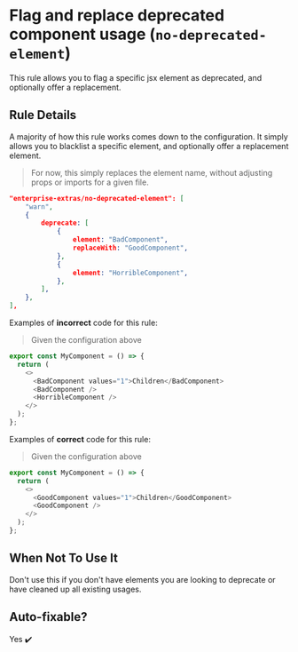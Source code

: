# Flag and replace deprecated component usage (`no-deprecated-element`)

This rule allows you to flag a specific jsx element as deprecated, and optionally offer a replacement.

## Rule Details

A majority of how this rule works comes down to the configuration. It simply allows you to blacklist a specific element, and optionally offer a replacement element.

> For now, this simply replaces the element name, without adjusting props or imports for a given file. 

```json
"enterprise-extras/no-deprecated-element": [
    "warn",
    {
        deprecate: [
            {
                element: "BadComponent",
                replaceWith: "GoodComponent",
            },
            {
                element: "HorribleComponent",
            },
        ],
    },
],
```

Examples of **incorrect** code for this rule:
> Given the configuration above

```typescript
export const MyComponent = () => {
  return (
    <>
      <BadComponent values="1">Children</BadComponent>
      <BadComponent />
      <HorribleComponent />
    </>
  );
};
```

Examples of **correct** code for this rule:
> Given the configuration above

```typescript
export const MyComponent = () => {
  return (
    <>
      <GoodComponent values="1">Children</GoodComponent>
      <GoodComponent />
    </>
  );
};
```

## When Not To Use It

Don't use this if you don't have elements you are looking to deprecate or have cleaned up all existing usages.

## Auto-fixable?

Yes ✔️
